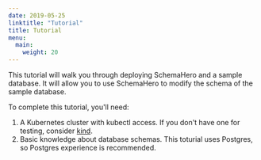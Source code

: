 ```yaml
---
date: 2019-05-25
linktitle: "Tutorial"
title: Tutorial
menu:
  main:
    weight: 20
---
```


This tutorial will walk you through deploying SchemaHero and a sample database. It will allow you to use SchemaHero to modify the schema of the sample database.

To complete this tutorial, you'll need:

1. A Kubernetes cluster with kubectl access. If you don't have one for testing, consider [kind](https://github.com/kubernetes-sigs/kind).
2. Basic knowledge about database schemas. This toturial uses Postgres, so Postgres experience is recommended.



